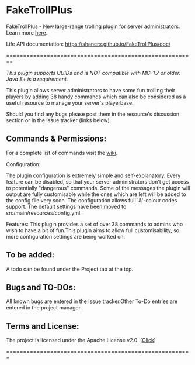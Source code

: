 # FakeTrollPlus
FakeTrollPlus - New large-range trolling plugin for server administrators.
Learn more [here](https://www.spigotmc.org/resources/faketrollplus-over-28-commands-to-troll-your-players-1-8-1-11-2.30762/).

Life API documentation: https://shanerx.github.io/FakeTrollPlus/doc/

========================================================

*This plugin supports UUIDs and is NOT compatible with MC-1.7 or older. Java 8+ is a requirement.*

This plugin allows server administrators to have some fun trolling their players by adding 38 handy commands which can also be considered as a useful resource to manage your server's playerbase.

Should you find any bugs please post them in the resource's discussion section or in the Issue tracker (links below).


## Commands & Permissions:

For a complete list of commands visit the [wiki](https://github.com/SparklingComet/FakeTrollPlus/wiki).


Configuration:

The plugin configuration is extremely simple and self-explanatory. Every feature can be disabled, so that your server administrators don't get access to potentially "dangerous" commands. Some of the messages the plugin will output are fully customisable while the ones which are left will be added to the config file very soon. The configuration allows full '&'-colour codes support. The default settings have been moved to src/main/resources/config.yml.


Features:
This plugin provides a set of over 38 commands to admins who wish to have a bit of fun.This plugin aims to allow full customisability, so more configuration settings are being worked on.


## To be added:
A todo can be found under the Project tab at the top.


## Bugs and TO-DOs:
All known bugs are entered in the Issue tracker.Other To-Do entries are entered in the project manager.


## Terms and License:

The project is licensed under the Apache License v2.0. ([Click](https://github.com/SparklingComet/FakeTrollPlus/blob/master/LICENSE.txt))

=======================================================
